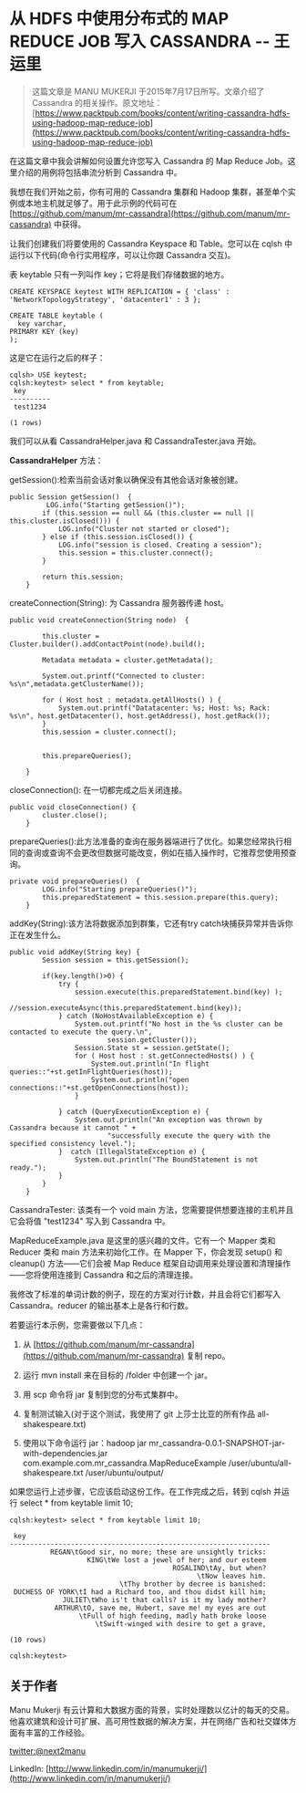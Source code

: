# 从 HDFS 中使用分布式的 MAP REDUCE JOB 写入 CASSANDRA   --   王运里

> 这篇文章是 MANU MUKERJI 于2015年7月17日所写。文章介绍了 Cassandra 的相关操作。原文地址：[https://www.packtpub.com/books/content/writing-cassandra-hdfs-using-hadoop-map-reduce-job](https://www.packtpub.com/books/content/writing-cassandra-hdfs-using-hadoop-map-reduce-job)

在这篇文章中我会讲解如何设置允许您写入 Cassandra 的 Map Reduce Job。这里介绍的用例将包括串流分析到 Cassandra 中。

我想在我们开始之前，你有可用的 Cassandra 集群和 Hadoop 集群，甚至单个实例或本地主机就足够了。用于此示例的代码可在 [https://github.com/manum/mr-cassandra](https://github.com/manum/mr-cassandra) 中获得。

让我们创建我们将要使用的 Cassandra Keyspace 和 Table。您可以在 cqlsh 中运行以下代码(命令行实用程序，可以让你跟 Cassandra 交互)。

表 keytable 只有一列叫作 key；它将是我们存储数据的地方。

```
CREATE KEYSPACE keytest WITH REPLICATION = { 'class' : 'NetworkTopologyStrategy', 'datacenter1' : 3 };

CREATE TABLE keytable (
  key varchar,
PRIMARY KEY (key)
);
```

这是它在运行之后的样子：

```
cqlsh> USE keytest;
cqlsh:keytest> select * from keytable;
 key
----------
 test1234

(1 rows)
```

我们可以从看 CassandraHelper.java 和 CassandraTester.java 开始。

**CassandraHelper** 方法：

getSession():检索当前会话对象以确保没有其他会话对象被创建。


```
public Session getSession()  {
         LOG.info("Starting getSession()");
        if (this.session == null && (this.cluster == null || this.cluster.isClosed())) {
            LOG.info("Cluster not started or closed");
        } else if (this.session.isClosed()) {
            LOG.info("session is closed. Creating a session");
            this.session = this.cluster.connect();
        }

        return this.session;
    }
```

createConnection(String): 为 Cassandra 服务器传递 host。


```
public void createConnection(String node)  {

        this.cluster = Cluster.builder().addContactPoint(node).build();

        Metadata metadata = cluster.getMetadata();
            
        System.out.printf("Connected to cluster: %s\n",metadata.getClusterName());
        
        for ( Host host : metadata.getAllHosts() ) {
            System.out.printf("Datatacenter: %s; Host: %s; Rack: %s\n", host.getDatacenter(), host.getAddress(), host.getRack());
        }
        this.session = cluster.connect();

        
        this.prepareQueries();

    }
```

closeConnection(): 在一切都完成之后关闭连接。


```
public void closeConnection() {
        cluster.close();
    }
```

prepareQueries():此方法准备的查询在服务器端进行了优化。如果您经常执行相同的查询或查询不会更改但数据可能改变，例如在插入操作时，它推荐您使用预查询。

```
private void prepareQueries()  {
        LOG.info("Starting prepareQueries()");
        this.preparedStatement = this.session.prepare(this.query);
    }
```

addKey(String):该方法将数据添加到群集，它还有try catch块捕获异常并告诉你正在发生什么。

```
public void addKey(String key) {
        Session session = this.getSession();
        
        if(key.length()>0) {
            try {
                session.execute(this.preparedStatement.bind(key) );
                //session.executeAsync(this.preparedStatement.bind(key));
            } catch (NoHostAvailableException e) {
                System.out.printf("No host in the %s cluster can be contacted to execute the query.\n", 
                        session.getCluster());
                Session.State st = session.getState();
                for ( Host host : st.getConnectedHosts() ) {
                    System.out.println("In flight queries::"+st.getInFlightQueries(host));
                    System.out.println("open connections::"+st.getOpenConnections(host));
                }

            } catch (QueryExecutionException e) {
                System.out.println("An exception was thrown by Cassandra because it cannot " +
                        "successfully execute the query with the specified consistency level.");
            }  catch (IllegalStateException e) {
                System.out.println("The BoundStatement is not ready.");
            }
        }
    }
```

CassandraTester: 该类有一个 void main 方法，您需要提供想要连接的主机并且它会将值 "test1234" 写入到 Cassandra 中。

MapReduceExample.java 是这里的感兴趣的文件。它有一个 Mapper 类和 Reducer 类和 main 方法来初始化工作。在 Mapper 下，你会发现 setup() 和 cleanup() 方法——它们会被 Map Reduce 框架自动调用来处理设置和清理操作——您将使用连接到 Cassandra 和之后的清理连接。

我修改了标准的单词计数的例子，现在的方案对行计数，并且会将它们都写入 Cassandra。reducer 的输出基本上是各行和行数。

若要运行本示例，您需要做以下几点：

1. 从 [https://github.com/manum/mr-cassandra](https://github.com/manum/mr-cassandra) 复制 repo。

2. 运行 mvn install 来在目标的 /folder 中创建一个 jar。

3. 用 scp 命令将 jar 复制到您的分布式集群中。

4. 复制测试输入(对于这个测试，我使用了 git 上莎士比亚的所有作品 all-shakespeare.txt)

5. 使用以下命令运行 jar：hadoop jar mr_cassandra-0.0.1-SNAPSHOT-jar-with-dependencies.jar com.example.com.mr_cassandra.MapReduceExample /user/ubuntu/all-shakespeare.txt /user/ubuntu/output/

如果您运行上述步骤，它应该启动这份工作。在工作完成之后，转到 cqlsh 并运行 select * from keytable limit 10;

```
cqlsh:keytest> select * from keytable limit 10;

 key
----------------------------------------------------------------
          REGAN\tGood sir, no more; these are unsightly tricks:
                   KING\tWe lost a jewel of her; and our esteem
                                        ROSALIND\tAy, but when?
                                              \tNow leaves him.
                           \tThy brother by decree is banished:
 DUCHESS OF YORK\tI had a Richard too, and thou didst kill him;
             JULIET\tWho is't that calls? is it my lady mother?
           ARTHUR\tO, save me, Hubert, save me! my eyes are out
                 \tFull of high feeding, madly hath broke loose
                     \tSwift-winged with desire to get a grave,

(10 rows)

cqlsh:keytest>
```

## 关于作者

Manu Mukerji 有云计算和大数据方面的背景，实时处理数以亿计的每天的交易。他喜欢建筑和设计可扩展、高可用性数据的解决方案，并在网络广告和社交媒体方面有丰富的工作经验。

[twitter:@next2manu](twitter:@next2manu)

LinkedIn: [http://www.linkedin.com/in/manumukerji/](http://www.linkedin.com/in/manumukerji/)
